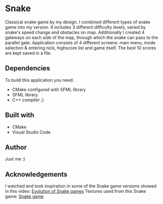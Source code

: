 # Snake
Classical snake game by my design. I combined different types of snake game into my version. It includes 3 different difficulty levels, varied by snake's speed change and obstacles on map. 
Additionally I created 4 gateways on each side of the map, through which the snake can pass to the parallel gate. Application consists of 4 different screens: main menu, mode selection & entering nick, highscore list and game itself.
The best 10 scores are kept saved in a file.

## Dependencies
To build this application you need:
- CMake configured with SFML library
- SFML library
- C++ compiler ;)

## Built with
- CMake
- Visual Studio Code

## Author
Just me :)

## Acknowledgements
I watched and took inspiration in some of the Snake game versions showed in this video:
[Evolution of Snake games](https://www.youtube.com/watch?v=JLioqhN626A)
Textures used from this Snake game:
[Snake game](https://github.com/shaswata56/Snake)
